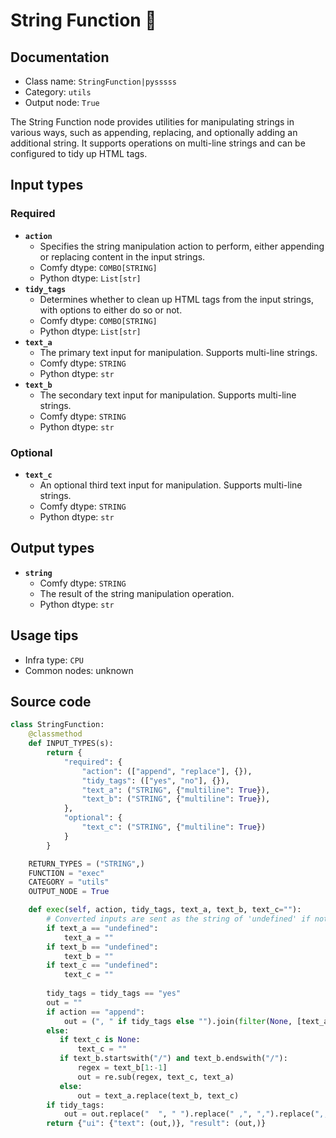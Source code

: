 # String Function 🐍
## Documentation
- Class name: `StringFunction|pysssss`
- Category: `utils`
- Output node: `True`

The String Function node provides utilities for manipulating strings in various ways, such as appending, replacing, and optionally adding an additional string. It supports operations on multi-line strings and can be configured to tidy up HTML tags.
## Input types
### Required
- **`action`**
    - Specifies the string manipulation action to perform, either appending or replacing content in the input strings.
    - Comfy dtype: `COMBO[STRING]`
    - Python dtype: `List[str]`
- **`tidy_tags`**
    - Determines whether to clean up HTML tags from the input strings, with options to either do so or not.
    - Comfy dtype: `COMBO[STRING]`
    - Python dtype: `List[str]`
- **`text_a`**
    - The primary text input for manipulation. Supports multi-line strings.
    - Comfy dtype: `STRING`
    - Python dtype: `str`
- **`text_b`**
    - The secondary text input for manipulation. Supports multi-line strings.
    - Comfy dtype: `STRING`
    - Python dtype: `str`
### Optional
- **`text_c`**
    - An optional third text input for manipulation. Supports multi-line strings.
    - Comfy dtype: `STRING`
    - Python dtype: `str`
## Output types
- **`string`**
    - Comfy dtype: `STRING`
    - The result of the string manipulation operation.
    - Python dtype: `str`
## Usage tips
- Infra type: `CPU`
- Common nodes: unknown


## Source code
```python
class StringFunction:
    @classmethod
    def INPUT_TYPES(s):
        return {
            "required": {
                "action": (["append", "replace"], {}),
                "tidy_tags": (["yes", "no"], {}),
                "text_a": ("STRING", {"multiline": True}),
                "text_b": ("STRING", {"multiline": True}),
            },
            "optional": {
                "text_c": ("STRING", {"multiline": True})
            }
        }

    RETURN_TYPES = ("STRING",)
    FUNCTION = "exec"
    CATEGORY = "utils"
    OUTPUT_NODE = True

    def exec(self, action, tidy_tags, text_a, text_b, text_c=""):
        # Converted inputs are sent as the string of 'undefined' if not connected
        if text_a == "undefined":
            text_a = ""
        if text_b == "undefined":
            text_b = ""
        if text_c == "undefined":
            text_c = ""
            
        tidy_tags = tidy_tags == "yes"
        out = ""
        if action == "append":
            out = (", " if tidy_tags else "").join(filter(None, [text_a, text_b, text_c]))
        else:
           if text_c is None:
               text_c = ""
           if text_b.startswith("/") and text_b.endswith("/"):
               regex = text_b[1:-1]
               out = re.sub(regex, text_c, text_a)
           else:
               out = text_a.replace(text_b, text_c)
        if tidy_tags:
            out = out.replace("  ", " ").replace(" ,", ",").replace(",,", ",").replace(",,", ",")
        return {"ui": {"text": (out,)}, "result": (out,)}

```
